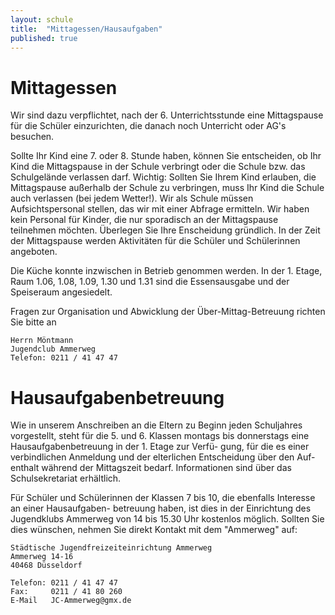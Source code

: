 ```yaml
---
layout: schule
title:  "Mittagessen/Hausaufgaben"
published: true
---
```




# Mittagessen

Wir sind dazu verpflichtet, nach der 6. Unterrichtsstunde eine Mittagspause für die Schüler einzurichten, die danach noch Unterricht oder AG's besuchen.

Sollte Ihr Kind eine 7. oder 8. Stunde haben, können Sie entscheiden, ob Ihr Kind die Mittagspause in der Schule verbringt oder die Schule bzw. das Schulgelände verlassen darf. Wichtig: Sollten Sie Ihrem Kind erlauben, die Mittagspause außerhalb der Schule zu verbringen, muss Ihr Kind die Schule auch verlassen (bei jedem Wetter!). Wir als Schule müssen Aufsichtspersonal stellen, das wir mit einer Abfrage ermitteln. Wir haben kein Personal für Kinder, die nur sporadisch an der Mittagspause teilnehmen möchten. Überlegen Sie Ihre Enscheidung gründlich. In der Zeit der Mittagspause werden Aktivitäten für die Schüler und Schülerinnen angeboten.

Die Küche konnte inzwischen in Betrieb genommen werden. In der 1. Etage, Raum 1.06, 1.08, 1.09, 1.30 und 1.31 sind die Essensausgabe und der Speiseraum angesiedelt. 

Fragen zur Organisation und Abwicklung der Über-Mittag-Betreuung richten Sie bitte an 

	Herrn Möntmann 
	Jugendclub Ammerweg
	Telefon: 0211 / 41 47 47 


# Hausaufgabenbetreuung

Wie in unserem Anschreiben an die Eltern zu Beginn jeden Schuljahres vorgestellt, steht für die 
5. und 6. Klassen montags bis donnerstags eine Hausaufgabenbetreuung in der 1. Etage zur Verfü-
gung, für die es einer verbindlichen Anmeldung und der elterlichen Entscheidung über den Auf-
enthalt während der Mittagszeit bedarf. Informationen sind über das Schulsekretariat erhältlich.

Für Schüler und Schülerinnen der Klassen 7 bis 10, die ebenfalls Interesse an einer Hausaufgaben-
betreuung haben, ist dies in der Einrichtung des Jugendklubs Ammerweg von 14 bis 15.30 Uhr kostenlos möglich. Sollten Sie dies wünschen, nehmen Sie direkt Kontakt mit dem "Ammerweg" auf:

	Städtische Jugendfreizeiteinrichtung Ammerweg
	Ammerweg 14-16
	40468 Düsseldorf
	
	Telefon: 0211 / 41 47 47
	Fax:     0211 / 41 80 260
	E-Mail   JC-Ammerweg@gmx.de
